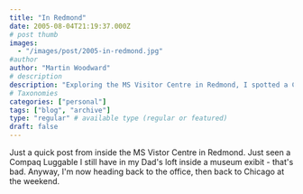 ```yaml
---
title: "In Redmond"
date: 2005-08-04T21:19:37.000Z
# post thumb
images:
  - "/images/post/2005-in-redmond.jpg"
#author
author: "Martin Woodward"
# description
description: "Exploring the MS Visitor Centre in Redmond, I spotted a Compaq Luggable reminiscent of my dad's loft; now off to the office before heading to Chicago."
# Taxonomies
categories: ["personal"]
tags: ["blog", "archive"]
type: "regular" # available type (regular or featured)
draft: false
---
```


Just a quick post from inside the MS Vistor Centre in Redmond. Just seen a Compaq Luggable I still have in my Dad's loft inside a museum exibit - that's bad. Anyway, I'm now heading back to the office, then back to Chicago at the weekend.
